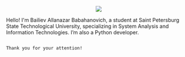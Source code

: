 <div id="header" align="center">
  <img src=https://media.giphy.com/media/V4NSR1NG2p0KeJJyr5/giphy.gif>
</div>

Hello! I'm Bailiev Allanazar Babahanovich,
a student at Saint Petersburg State Technological University,
specializing in System Analysis and Information Technologies. 
I’m also a Python developer. 
                                                                                                                                                                      
                                                                                                                                                                      
                                                                                          Thank you for your attention!
